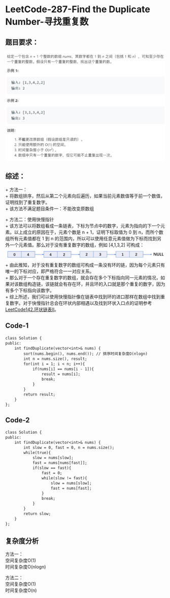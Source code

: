 # LeetCode-287-Find the Duplicate Number-寻找重复数

## 题目要求：
![avatar](https://github.com/JakeChanFangZiyuan20/MyLeetCode/blob/master/img/287.png)

## 综述：  
\+ 方法一：  
\+ 将数组排序，然后从第二个元素向后遍历，如果当前元素数值等于前一个数值，证明找到了重复数字。  
\+ 该方法不满足题目条件一：不能改变原数组

\+ 方法二：使用快慢指针  
\+ 该方法可以将数组看成一条链表，下标为节点中的数字，元素为指向的下一个元素。以上成立的原因在于，元素个数是 n + 1，证明下标取值为 0 到 n，而所个数组所有元素值都在 1 到 n 的范围内，所以可以使用任意元素值做为下标而找到另外一个元素值。那么对于没有重复数字的数组，例如 [4,1,3,2] 可构成：  
![avatar](https://github.com/JakeChanFangZiyuan20/MyLeetCode/blob/master/img/287-1.png)
\+ 由此推知，对于没有重复数字的数组可构成一条没有环的链，因为每个元素只有唯一的下标对应，即严格符合一一对应关系。  
\+ 那么对于一个存在重复数字的数组，就会存在多个下标指向同一元素的情况，如果对该数组构造链，该链就会有存在环，并且环的入口就是那个重复的数字，因为有多个下标指向该数字。  
\+ 综上所述，我们可以使用快慢指针像在链表中找到环的进口那样在数组中找到重复数字。对于快慢指针总会在环状内部相遇以及找到环状入口点的证明参考[LeetCode142.环状链表II](https://github.com/JakeChanFangZiyuan20/MyLeetCode/blob/master/Explanation/142-Linked%20List%20CycleII.md)。  


## Code-1
```
class Solution {
public:
    int findDuplicate(vector<int>& nums) {
        sort(nums.begin(), nums.end()); // 排序时间复杂度O(nlogn)
        int n = nums.size(), result;
        for(int i = 1; i < n; i++){
            if(nums[i] == nums[i - 1]){
                result = nums[i];
                break;
            }
        }
        return result;
    }
};
```

## Code-2
```
class Solution {
public:
    int findDuplicate(vector<int>& nums) {
        int slow = 0, fast = 0, n = nums.size();
        while(true){
            slow = nums[slow];
            fast = nums[nums[fast]];
            if(slow == fast){
                fast = 0;
                while(slow != fast){
                    slow = nums[slow];
                    fast = nums[fast];
                }
                break;
            }
        }
        return slow;
    }
};
```


## 复杂度分析
方法一：  
空间复杂度O(1)  
时间复杂度O(nlogn)  

方法二：  
空间复杂度O(1)  
时间复杂度O(n)

